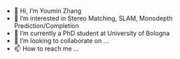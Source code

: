 - 👋 Hi, I’m Youmin Zhang
- 👀 I’m interested in Stereo Matching, SLAM, Monodepth Prediction/Completion
- 🌱 I’m currently a PhD student at University of Bologna
- 💞️ I’m looking to collaborate on ...
- 📫 How to reach me ...

<!---
youmi-zym/youmi-zym is a ✨ special ✨ repository because its `README.md` (this file) appears on your GitHub profile.
You can click the Preview link to take a look at your changes.
--->

